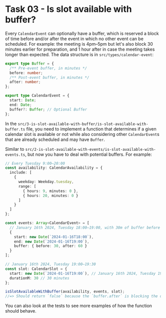 # Task 03 - Is slot available with buffer?

Every `CalendarEvent` can optionally have a buffer, which is reserved a block of time before and/or after the event in which no other event can be scheduled. For example: the meeting is 4pm–5pm but let's also block 30 minutes earlier for preparation, and 1 hour after in case the meeting takes longer than expected. The data structure is in `src/types/calendar-event`:

```ts
export type Buffer = {
  /** Pre-event buffer, in minutes */
  before: number;
  /** Post-event buffer, in minutes */
  after: number;
};

export type CalendarEvent = {
  start: Date;
  end: Date;
  buffer?: Buffer; // Optional Buffer
};
```

In the `src/3-is-slot-available-with-buffer/is-slot-available-with-buffer.ts` file, you need to implement a function that determines if a given calendar slot is available or not while also considering other `CalendarEvent`s that are already scheduled and may have `Buffer`.

Similar to `src/2-is-slot-available-with-events/is-slot-available-with-events.ts`, but now you have to deal with potential buffers. For example:

```ts
// Every Tuesday 9:00—20:00
const availability: CalendarAvailability = {
  include: [
    {
      weekday: Weekday.tuesday,
      range: [
        { hours: 9, minutes: 0 },
        { hours: 20, minutes: 0 }
      ]
    }
  ]
};

const events: Array<CalendarEvent> = [
  // January 16th 2024, Tuesday 18:00—19:00, with 30m of buffer before and 60m of buffer after
  {
    start: new Date(`2024-01-16T18:00`),
    end: new Date(`2024-01-16T19:00`),
    buffer: { before: 30, after: 60 }
  }
];

// January 16th 2024, Tuesday 19:00—19:30
const slot: CalendarSlot = {
  start: new Date(`2024-01-16T19:00`), // January 16th 2024, Tuesday 19:00
  durationM: 30 // 30 minutes
};

isSlotAvailableWithBuffer(availability, events, slot);
//=> Should return `false` because the `buffer.after` is blocking the doctor's calendar
```

You can also look at the tests to see more examples of how the function should behave.
